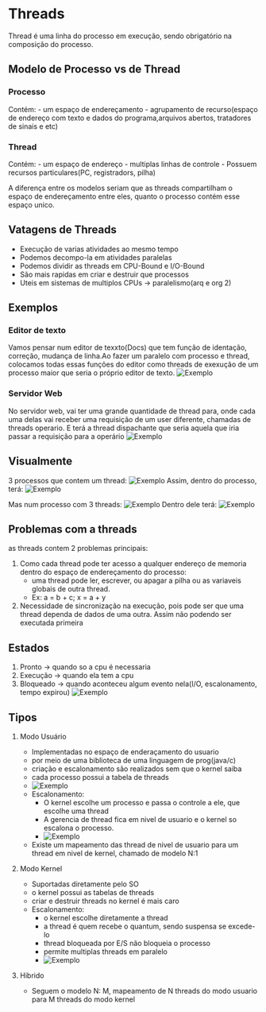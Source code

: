 # Threads
Thread é uma linha do processo em execução, sendo obrigatório na composição do processo.

## Modelo de Processo vs de Thread
### Processo
Contém:
    - um espaço de endereçamento
    - agrupamento de recurso(espaço de endereço com texto e dados do programa,arquivos abertos, tratadores de sinais e etc)

### Thread
Contém:
    - um espaço de endereço
    - multiplas linhas de controle
    - Possuem recursos particulares(PC, registradors, pilha)

A diferença entre os modelos seriam que as threads compartilham o espaço de endereçamento entre eles, quanto o processo contém esse espaço unico.

## Vatagens de Threads
- Execução de varias atividades ao mesmo tempo
- Podemos decompo-la em atividades paralelas
- Podemos dividir as threads em CPU-Bound e I/O-Bound
- São mais rapidas em criar e destruir que processos
- Uteis em sistemas de multiplos CPUs -> paralelismo(arq e org 2)

## Exemplos
### Editor de texto
Vamos pensar num editor de texxto(Docs) que tem função de identação, correção, mudança de linha.Ao fazer um paralelo com processo e thread, colocamos todas essas funções do editor como threads de exexução de um processo maior que seria o próprio editor de texto.
![Exemplo](./images/Screenshot%20from%202022-09-16%2010-05-24.png)
### Servidor Web
No servidor web, vai ter uma grande quantidade de thread para, onde cada uma delas vai receber uma requisição de um user diferente, chamadas de threads operario. E terá a thread dispachante que seria aquela que iria passar a requisição para a operário
![Exemplo](./images/Screenshot%20from%202022-09-16%2010-08-58.png)

## Visualmente
3 processos que contem um thread:
![Exemplo](./images/Screenshot%20from%202022-09-16%2010-12-27.png)
Assim, dentro do processo, terá:
![Exemplo](./images/Screenshot%20from%202022-09-16%2010-14-10.png)

Mas num processo com 3 threads:
![Exemplo](./images/Screenshot%20from%202022-09-16%2010-15-01.png)
Dentro dele terá:
![Exemplo](./images/Screenshot%20from%202022-09-16%2010-15-40.png)

## Problemas com a threads
as threads contem 2 problemas principais:
1. Como cada thread pode ter acesso a qualquer endereço de memoria dentro do espaço de endereçamento do processo:
    - uma thread pode ler, escrever, ou apagar a pilha  ou as variaveis globais de outra thread.
    - Ex: a = b + c; x = a + y
2. Necessidade de sincronização na execução, pois pode ser que uma thread dependa de dados de uma outra. Assim não podendo ser executada primeira

## Estados
1. Pronto -> quando so a cpu é necessaria
2. Execução ->  quando ela tem a cpu
3. Bloqueado -> quando aconteceu algum evento nela(I/O, escalonamento, tempo expirou)
![Exemplo](./images/Screenshot%20from%202022-09-16%2010-25-22.png)

## Tipos
1. Modo Usuário
    - Implementadas no espaço de enderaçamento do usuario
    - por meio de uma biblioteca de uma linguagem de prog(java/c)
    - criação e escalonamento são realizados sem que o kernel saiba
    - cada processo possui a tabela de threads
    - ![Exemplo](./images/Screenshot%20from%202022-09-16%2010-50-52.png)
    - Escalonamento:
        - O kernel escolhe um processo e passa o controle a ele, que escolhe uma thread
        - A gerencia de thread fica em nivel de usuario e o kernel so escalona o processo.
        - ![Exemplo](./images/Screenshot%20from%202022-09-16%2010-54-26.png)
    - Existe um mapeamento das thread de nivel de usuario para um thread em nivel de kernel, chamado de modelo N:1
2. Modo Kernel
    - Suportadas diretamente pelo SO
    - o kernel possui as tabelas de threads
    - criar e destruir threads no kernel é mais caro
    - Escalonamento:
        - o kernel escolhe diretamente a thread
        - a thread é quem recebe o quantum, sendo suspensa se excede-lo
        - thread bloqueada por E/S não bloqueia o processo
        - permite multiplas threads em paralelo
        - ![Exemplo](./images/Screenshot%20from%202022-09-16%2011-05-33.png)

3. Hibrido
    - Seguem o modelo N: M, mapeamento de N threads do modo usuario para M threads do modo kernel